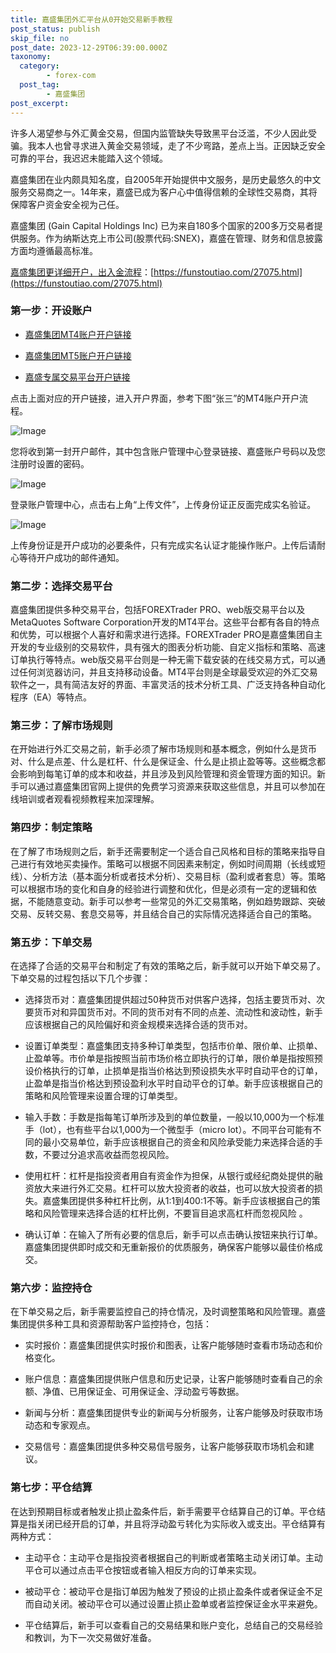 ```yaml
---
title: 嘉盛集团外汇平台从0开始交易新手教程
post_status: publish
skip_file: no
post_date: 2023-12-29T06:39:00.000Z
taxonomy:
  category:
        - forex-com
  post_tag:
        - 嘉盛集团
post_excerpt: 
---
```

许多人渴望参与外汇黄金交易，但国内监管缺失导致黑平台泛滥，不少人因此受骗。我本人也曾寻求进入黄金交易领域，走了不少弯路，差点上当。正因缺乏安全可靠的平台，我迟迟未能踏入这个领域。

嘉盛集团在业内颇具知名度，自2005年开始提供中文服务，是历史最悠久的中文服务交易商之一。14年来，嘉盛已成为客户心中值得信赖的全球性交易商，其将保障客户资金安全视为己任。

嘉盛集团 (Gain Capital Holdings Inc) 已为来自180多个国家的200多万交易者提供服务。作为纳斯达克上市公司(股票代码:SNEX)，嘉盛在管理、财务和信息披露方面均遵循最高标准。

[嘉盛集团更详细开户，出入金流程](https://funstoutiao.com/27075.html)：[https://funstoutiao.com/27075.html](https://funstoutiao.com/27075.html)

### 第一步：开设账户

* [嘉盛集团MT4账户开户链接](https://s.ssgg.net/jsmt4)

* [嘉盛集团MT5账户开户链接](https://s.ssgg.net/jsmt5)

* [嘉盛专属交易平台开户链接](https://s.ssgg.net/js)

点击上面对应的开户链接，进入开户界面，参考下图“张三”的MT4账户开户流程。

![Image](https://prod-files-secure.s3.us-west-2.amazonaws.com/39ed1227-6d7d-4570-be36-9ccd4a2c4241/7a167aea-686b-400d-af59-4e18eb607a40/640.png?X-Amz-Algorithm=AWS4-HMAC-SHA256&X-Amz-Content-Sha256=UNSIGNED-PAYLOAD&X-Amz-Credential=ASIAZI2LB466YUHW7CCD%2F20251027%2Fus-west-2%2Fs3%2Faws4_request&X-Amz-Date=20251027T161311Z&X-Amz-Expires=3600&X-Amz-Security-Token=IQoJb3JpZ2luX2VjEPD%2F%2F%2F%2F%2F%2F%2F%2F%2F%2FwEaCXVzLXdlc3QtMiJHMEUCIQCR0CRTI1lgLyoZYq5SJNpoJTrgjlIHIA8AWq1%2FCgZexwIgCcIb6fBoL%2FJzyLOT3VEoMUer1yVnrdd3wtiU3jnjthUqiAQIqf%2F%2F%2F%2F%2F%2F%2F%2F%2F%2FARAAGgw2Mzc0MjMxODM4MDUiDIjZ3RU3OXCxWskd0SrcA0kbAvfqAmYaI7BnKqlqp7exWBROxjbYbsvXqpPJ%2F0KyCXfG3jEhx88VQ5RJJFsyOz0knE2ASZg2LzNl8b09s9OKB2COOfqH5AeC1rwmh%2BlMxECo8LS%2Fxyl2u7bXNjRpLEhGaYZSsEey100WkZg6cJJBKMWtUdQxbxy%2Ba18Vo%2BuMmmRVppKiAinLGnm2JRodPAj3UAclfoUbFMta1hGnmhfQzOu%2Fldj3Ec4wZRV6H%2F1jc0adx3f2t2RtVcQ%2BQJ1ne%2FIZ4F3NekZUWlLXIASlkL8HcepXDoqC1IR4lbERvnLXFBzlkTR60u1Dz%2Fm0PegBKoVOqn3pQoFWPNWKw4emQxDp0L1XRRdGwwAAMKXyk2ANB89mbXXHKaQ4SqYknjyBAaP6HS4Pc5JpjbWO%2FaJNr5IoMkFv43k7jBIQrRvOuOkK9oYRAUjw6I5XTnxYrgbIYbAwGeBM%2Bz40ceecj2nuhHASPSq%2FPbArVs1IrH079%2F9fK%2FVg%2BDzSQG3sEwEDV%2F4KiA%2BGBT8fVPzMo3aBLLeBmL720SjavaYLxKl5lT10Ewv9mvDzktYYXrmukgT%2F%2FwtIeABvSKH8dJWB%2FUUhbk1GKFJjr3PC%2FVIzmlxIr4fQ3wbRtOC6qs1i8zKuT5UzMNqj%2FscGOqUBbz8XEiby93%2FYgbzZA6vyc5eTTK4f8o7JE%2Fc%2FwHQET1%2B89ONZVRtG27TPOHg1xyGxTOn7MGSDlUNvv4ZynDgzE2puMwY1AgxWK9Uceksn6xJa3I8X7KOWdQVD%2Fzq1tvsqe0u%2FcKbQokZHkdJm5G9%2FESXrWL4cIRCs3RHQP7%2BBjtIsY4MPUNCCW4hzdi60yDZ%2FLj%2B%2FAyYISZ%2Fis67bIjtb38sRGwOW&X-Amz-Signature=02e8a46764130463e8a70b7a2679caae86d0a3751c0a7736f119226428823e91&X-Amz-SignedHeaders=host&x-amz-checksum-mode=ENABLED&x-id=GetObject)

您将收到第一封开户邮件，其中包含账户管理中心登录链接、嘉盛账户号码以及您注册时设置的密码。

![Image](https://prod-files-secure.s3.us-west-2.amazonaws.com/39ed1227-6d7d-4570-be36-9ccd4a2c4241/eaa1c6b3-2877-4284-a0e1-530e222c27fb/image.png?X-Amz-Algorithm=AWS4-HMAC-SHA256&X-Amz-Content-Sha256=UNSIGNED-PAYLOAD&X-Amz-Credential=ASIAZI2LB466YUHW7CCD%2F20251027%2Fus-west-2%2Fs3%2Faws4_request&X-Amz-Date=20251027T161311Z&X-Amz-Expires=3600&X-Amz-Security-Token=IQoJb3JpZ2luX2VjEPD%2F%2F%2F%2F%2F%2F%2F%2F%2F%2FwEaCXVzLXdlc3QtMiJHMEUCIQCR0CRTI1lgLyoZYq5SJNpoJTrgjlIHIA8AWq1%2FCgZexwIgCcIb6fBoL%2FJzyLOT3VEoMUer1yVnrdd3wtiU3jnjthUqiAQIqf%2F%2F%2F%2F%2F%2F%2F%2F%2F%2FARAAGgw2Mzc0MjMxODM4MDUiDIjZ3RU3OXCxWskd0SrcA0kbAvfqAmYaI7BnKqlqp7exWBROxjbYbsvXqpPJ%2F0KyCXfG3jEhx88VQ5RJJFsyOz0knE2ASZg2LzNl8b09s9OKB2COOfqH5AeC1rwmh%2BlMxECo8LS%2Fxyl2u7bXNjRpLEhGaYZSsEey100WkZg6cJJBKMWtUdQxbxy%2Ba18Vo%2BuMmmRVppKiAinLGnm2JRodPAj3UAclfoUbFMta1hGnmhfQzOu%2Fldj3Ec4wZRV6H%2F1jc0adx3f2t2RtVcQ%2BQJ1ne%2FIZ4F3NekZUWlLXIASlkL8HcepXDoqC1IR4lbERvnLXFBzlkTR60u1Dz%2Fm0PegBKoVOqn3pQoFWPNWKw4emQxDp0L1XRRdGwwAAMKXyk2ANB89mbXXHKaQ4SqYknjyBAaP6HS4Pc5JpjbWO%2FaJNr5IoMkFv43k7jBIQrRvOuOkK9oYRAUjw6I5XTnxYrgbIYbAwGeBM%2Bz40ceecj2nuhHASPSq%2FPbArVs1IrH079%2F9fK%2FVg%2BDzSQG3sEwEDV%2F4KiA%2BGBT8fVPzMo3aBLLeBmL720SjavaYLxKl5lT10Ewv9mvDzktYYXrmukgT%2F%2FwtIeABvSKH8dJWB%2FUUhbk1GKFJjr3PC%2FVIzmlxIr4fQ3wbRtOC6qs1i8zKuT5UzMNqj%2FscGOqUBbz8XEiby93%2FYgbzZA6vyc5eTTK4f8o7JE%2Fc%2FwHQET1%2B89ONZVRtG27TPOHg1xyGxTOn7MGSDlUNvv4ZynDgzE2puMwY1AgxWK9Uceksn6xJa3I8X7KOWdQVD%2Fzq1tvsqe0u%2FcKbQokZHkdJm5G9%2FESXrWL4cIRCs3RHQP7%2BBjtIsY4MPUNCCW4hzdi60yDZ%2FLj%2B%2FAyYISZ%2Fis67bIjtb38sRGwOW&X-Amz-Signature=0e2ef424485909cbd141cd09e56a29d49b35bcc328fd1715b706c61e4ee78f93&X-Amz-SignedHeaders=host&x-amz-checksum-mode=ENABLED&x-id=GetObject)

登录账户管理中心，点击右上角“上传文件”，上传身份证正反面完成实名验证。

![Image](https://prod-files-secure.s3.us-west-2.amazonaws.com/39ed1227-6d7d-4570-be36-9ccd4a2c4241/54090639-09fc-46b4-a135-e0289f707147/image.png?X-Amz-Algorithm=AWS4-HMAC-SHA256&X-Amz-Content-Sha256=UNSIGNED-PAYLOAD&X-Amz-Credential=ASIAZI2LB466YUHW7CCD%2F20251027%2Fus-west-2%2Fs3%2Faws4_request&X-Amz-Date=20251027T161311Z&X-Amz-Expires=3600&X-Amz-Security-Token=IQoJb3JpZ2luX2VjEPD%2F%2F%2F%2F%2F%2F%2F%2F%2F%2FwEaCXVzLXdlc3QtMiJHMEUCIQCR0CRTI1lgLyoZYq5SJNpoJTrgjlIHIA8AWq1%2FCgZexwIgCcIb6fBoL%2FJzyLOT3VEoMUer1yVnrdd3wtiU3jnjthUqiAQIqf%2F%2F%2F%2F%2F%2F%2F%2F%2F%2FARAAGgw2Mzc0MjMxODM4MDUiDIjZ3RU3OXCxWskd0SrcA0kbAvfqAmYaI7BnKqlqp7exWBROxjbYbsvXqpPJ%2F0KyCXfG3jEhx88VQ5RJJFsyOz0knE2ASZg2LzNl8b09s9OKB2COOfqH5AeC1rwmh%2BlMxECo8LS%2Fxyl2u7bXNjRpLEhGaYZSsEey100WkZg6cJJBKMWtUdQxbxy%2Ba18Vo%2BuMmmRVppKiAinLGnm2JRodPAj3UAclfoUbFMta1hGnmhfQzOu%2Fldj3Ec4wZRV6H%2F1jc0adx3f2t2RtVcQ%2BQJ1ne%2FIZ4F3NekZUWlLXIASlkL8HcepXDoqC1IR4lbERvnLXFBzlkTR60u1Dz%2Fm0PegBKoVOqn3pQoFWPNWKw4emQxDp0L1XRRdGwwAAMKXyk2ANB89mbXXHKaQ4SqYknjyBAaP6HS4Pc5JpjbWO%2FaJNr5IoMkFv43k7jBIQrRvOuOkK9oYRAUjw6I5XTnxYrgbIYbAwGeBM%2Bz40ceecj2nuhHASPSq%2FPbArVs1IrH079%2F9fK%2FVg%2BDzSQG3sEwEDV%2F4KiA%2BGBT8fVPzMo3aBLLeBmL720SjavaYLxKl5lT10Ewv9mvDzktYYXrmukgT%2F%2FwtIeABvSKH8dJWB%2FUUhbk1GKFJjr3PC%2FVIzmlxIr4fQ3wbRtOC6qs1i8zKuT5UzMNqj%2FscGOqUBbz8XEiby93%2FYgbzZA6vyc5eTTK4f8o7JE%2Fc%2FwHQET1%2B89ONZVRtG27TPOHg1xyGxTOn7MGSDlUNvv4ZynDgzE2puMwY1AgxWK9Uceksn6xJa3I8X7KOWdQVD%2Fzq1tvsqe0u%2FcKbQokZHkdJm5G9%2FESXrWL4cIRCs3RHQP7%2BBjtIsY4MPUNCCW4hzdi60yDZ%2FLj%2B%2FAyYISZ%2Fis67bIjtb38sRGwOW&X-Amz-Signature=f4c1163ff9e874539c10ec46e7241c6200e713198b67c937ffbe792f2a301249&X-Amz-SignedHeaders=host&x-amz-checksum-mode=ENABLED&x-id=GetObject)

上传身份证是开户成功的必要条件，只有完成实名认证才能操作账户。上传后请耐心等待开户成功的邮件通知。

### 第二步：选择交易平台

嘉盛集团提供多种交易平台，包括FOREXTrader PRO、web版交易平台以及MetaQuotes Software Corporation开发的MT4平台。这些平台都有各自的特点和优势，可以根据个人喜好和需求进行选择。FOREXTrader PRO是嘉盛集团自主开发的专业级别的交易软件，具有强大的图表分析功能、自定义指标和策略、高速订单执行等特点。web版交易平台则是一种无需下载安装的在线交易方式，可以通过任何浏览器访问，并且支持移动设备。MT4平台则是全球最受欢迎的外汇交易软件之一，具有简洁友好的界面、丰富灵活的技术分析工具、广泛支持各种自动化程序（EA）等特点。

### 第三步：了解市场规则

在开始进行外汇交易之前，新手必须了解市场规则和基本概念，例如什么是货币对、什么是点差、什么是杠杆、什么是保证金、什么是止损止盈等等。这些概念都会影响到每笔订单的成本和收益，并且涉及到风险管理和资金管理方面的知识。新手可以通过嘉盛集团官网上提供的免费学习资源来获取这些信息，并且可以参加在线培训或者观看视频教程来加深理解。

### 第四步：制定策略

在了解了市场规则之后，新手还需要制定一个适合自己风格和目标的策略来指导自己进行有效地买卖操作。策略可以根据不同因素来制定，例如时间周期（长线或短线）、分析方法（基本面分析或者技术分析）、交易目标（盈利或者套息）等。策略可以根据市场的变化和自身的经验进行调整和优化，但是必须有一定的逻辑和依据，不能随意变动。新手可以参考一些常见的外汇交易策略，例如趋势跟踪、突破交易、反转交易、套息交易等，并且结合自己的实际情况选择适合自己的策略。

### 第五步：下单交易

在选择了合适的交易平台和制定了有效的策略之后，新手就可以开始下单交易了。下单交易的过程包括以下几个步骤：

* 选择货币对：嘉盛集团提供超过50种货币对供客户选择，包括主要货币对、次要货币对和异国货币对。不同的货币对有不同的点差、流动性和波动性，新手应该根据自己的风险偏好和资金规模来选择合适的货币对。

* 设置订单类型：嘉盛集团支持多种订单类型，包括市价单、限价单、止损单、止盈单等。市价单是指按照当前市场价格立即执行的订单，限价单是指按照预设价格执行的订单，止损单是指当价格达到预设损失水平时自动平仓的订单，止盈单是指当价格达到预设盈利水平时自动平仓的订单。新手应该根据自己的策略和风险管理来设置合理的订单类型。

* 输入手数：手数是指每笔订单所涉及到的单位数量，一般以10,000为一个标准手（lot），也有些平台以1,000为一个微型手（micro lot）。不同平台可能有不同的最小交易单位，新手应该根据自己的资金和风险承受能力来选择合适的手数，不要过分追求高收益而忽视风险。

* 使用杠杆：杠杆是指投资者用自有资金作为担保，从银行或经纪商处提供的融资放大来进行外汇交易。杠杆可以放大投资者的收益，也可以放大投资者的损失。嘉盛集团提供多种杠杆比例，从1:1到400:1不等。新手应该根据自己的策略和风险管理来选择合适的杠杆比例，不要盲目追求高杠杆而忽视风险 。

* 确认订单：在输入了所有必要的信息后，新手可以点击确认按钮来执行订单。嘉盛集团提供即时成交和无重新报价的优质服务，确保客户能够以最佳价格成交。

### 第六步：监控持仓

在下单交易之后，新手需要监控自己的持仓情况，及时调整策略和风险管理。嘉盛集团提供多种工具和资源帮助客户监控持仓，包括：

* 实时报价：嘉盛集团提供实时报价和图表，让客户能够随时查看市场动态和价格变化。

* 账户信息：嘉盛集团提供账户信息和历史记录，让客户能够随时查看自己的余额、净值、已用保证金、可用保证金、浮动盈亏等数据。

* 新闻与分析：嘉盛集团提供专业的新闻与分析服务，让客户能够及时获取市场动态和专家观点。

* 交易信号：嘉盛集团提供多种交易信号服务，让客户能够获取市场机会和建议。

### 第七步：平仓结算

在达到预期目标或者触发止损止盈条件后，新手需要平仓结算自己的订单。平仓结算是指关闭已经开启的订单，并且将浮动盈亏转化为实际收入或支出。平仓结算有两种方式：

* 主动平仓：主动平仓是指投资者根据自己的判断或者策略主动关闭订单。主动平仓可以通过点击平仓按钮或者输入相反方向的订单来实现。

* 被动平仓：被动平仓是指订单因为触发了预设的止损止盈条件或者保证金不足而自动关闭。被动平仓可以通过设置止损止盈单或者监控保证金水平来避免。

* 平仓结算后，新手可以查看自己的交易结果和账户变化，总结自己的交易经验和教训，为下一次交易做好准备。